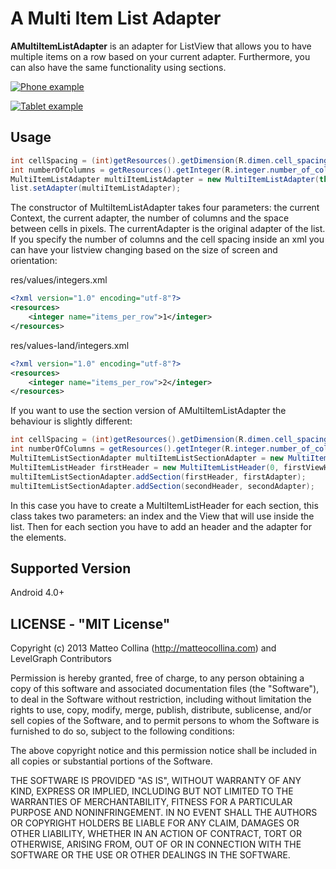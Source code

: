 A Multi Item List Adapter
===========

__AMultiItemListAdapter__ is an adapter for ListView that allows you to have multiple items on a row based on your current adapter. Furthermore, you can also have the same functionality using sections.

[![Phone example](http://danielebottillo.com/github/multilistitem_phone.jpg)](http://danielebottillo.com/github/multilistitem_phone.jpg)

[![Tablet example](http://danielebottillo.com/github/multilistitem_tablet.jpg)](http://danielebottillo.com/github/multilistitem_tablet.jpg)


## Usage

```java
int cellSpacing = (int)getResources().getDimension(R.dimen.cell_spacing);
int numberOfColumns = getResources().getInteger(R.integer.number_of_columns);
MultiItemListAdapter multiItemListAdapter = new MultiItemListAdapter(this, currentAdapter, numberOfColumns, cellSpacing);
list.setAdapter(multiItemListAdapter);
```


The constructor of MultiItemListAdapter takes four parameters: the current Context, the current adapter, the number of columns and the space between cells in pixels. The currentAdapter is the original adapter of the list. If you specify the number of columns and the cell spacing inside an xml you can have your listview changing based on the size of screen and orientation:

res/values/integers.xml

```xml
<?xml version="1.0" encoding="utf-8"?>
<resources>
    <integer name="items_per_row">1</integer>
</resources>
```

res/values-land/integers.xml

```xml
<?xml version="1.0" encoding="utf-8"?>
<resources>
    <integer name="items_per_row">2</integer>
</resources>
```


If you want to use the section version of AMultiItemListAdapter the behaviour is slightly different:

```java
int cellSpacing = (int)getResources().getDimension(R.dimen.cell_spacing);
int numberOfColumns = getResources().getInteger(R.integer.number_of_columns);
MultiItemListSectionAdapter multiItemListSectionAdapter = new MultiItemListSectionAdapter(this, numberOfColumns, cellSpacing);
MultiItemListHeader firstHeader = new MultiItemListHeader(0, firstViewHeader);
multiItemListSectionAdapter.addSection(firstHeader, firstAdapter);
multiItemListSectionAdapter.addSection(secondHeader, secondAdapter);        list.setAdapter(multiItemListSectionAdapter);
```
In this case you have to create a MultiItemListHeader for each section, this class takes two parameters: an index and the View that will use inside the list. Then for each section you have to add an header and the adapter for the elements.

## Supported Version

Android 4.0+


## LICENSE - "MIT License"

Copyright (c) 2013 Matteo Collina (http://matteocollina.com) and LevelGraph Contributors 

Permission is hereby granted, free of charge, to any person
obtaining a copy of this software and associated documentation
files (the "Software"), to deal in the Software without
restriction, including without limitation the rights to use,
copy, modify, merge, publish, distribute, sublicense, and/or sell
copies of the Software, and to permit persons to whom the
Software is furnished to do so, subject to the following
conditions:

The above copyright notice and this permission notice shall be
included in all copies or substantial portions of the Software.

THE SOFTWARE IS PROVIDED "AS IS", WITHOUT WARRANTY OF ANY KIND,
EXPRESS OR IMPLIED, INCLUDING BUT NOT LIMITED TO THE WARRANTIES
OF MERCHANTABILITY, FITNESS FOR A PARTICULAR PURPOSE AND
NONINFRINGEMENT. IN NO EVENT SHALL THE AUTHORS OR COPYRIGHT
HOLDERS BE LIABLE FOR ANY CLAIM, DAMAGES OR OTHER LIABILITY,
WHETHER IN AN ACTION OF CONTRACT, TORT OR OTHERWISE, ARISING
FROM, OUT OF OR IN CONNECTION WITH THE SOFTWARE OR THE USE OR
OTHER DEALINGS IN THE SOFTWARE.
